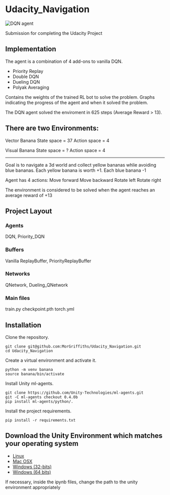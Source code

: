 # Udacity_Navigation

![DQN agent](assets/show_result.gif)

Submission for completing the Udacity Project

## Implementation

The agent is a combination of 4 add-ons to vanilla DQN.

- Priority Replay
- Double DQN
- Dueling DQN
- Polyak Averaging

Contains the weights of the trained RL bot to solve the problem.
Graphs indicating the progress of the agent and when it solved the problem.

The DQN agent solved the enviroment in 625 steps (Average Reward > 13).

## There are two Environments:

Vector Banana
State space = 37
Action space = 4

Visual Banana
State space = ?
Action space = 4

---

Goal is to navigate a 3d world and collect yellow bananas whlie avoiding blue bananas.
Each yellow banana is worth +1. Each blue banana -1

Agent has 4 actions:
Move forward
Move backward
Rotate left
Rotate right

The environment is considered to be solved when the agent reaches an average reward of +13

## Project Layout

### Agents

DQN, Priority_DQN

### Buffers

Vanilla ReplayBuffer, PriorityReplayBuffer

### Networks

QNetwork, Dueling_QNetwork

### Main files

train.py
checkpoint.pth
torch.yml

## Installation

Clone the repository.

```
git clone git@github.com:MorGriffiths/Udacity_Navigation.git
cd Udacity_Navigation
```

Create a virtual environment and activate it.

```
python -m venv banana
source banana/bin/activate
```

Install Unity ml-agents.

```
git clone https://github.com/Unity-Technologies/ml-agents.git
git -C ml-agents checkout 0.4.0b
pip install ml-agents/python/.
```

Install the project requirements.

```
pip install -r requirements.txt
```

## Download the Unity Environment which matches your operating system

- [Linux](https://s3-us-west-1.amazonaws.com/udacity-drlnd/P1/Banana/Banana_Linux.zip)
- [Mac OSX](https://s3-us-west-1.amazonaws.com/udacity-drlnd/P1/Banana/Banana.app.zip)
- [Windows (32-bits)](https://s3-us-west-1.amazonaws.com/udacity-drlnd/P1/Banana/Banana_Windows_x86.zip)
- [Windows (64 bits)](https://s3-us-west-1.amazonaws.com/udacity-drlnd/P1/Banana/Banana_Windows_x86_64.zip)

If necessary, inside the ipynb files, change the path to the unity environment appropriately
